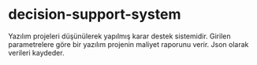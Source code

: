# decision-support-system
Yazılım projeleri düşünülerek yapılmış karar destek sistemidir. Girilen parametrelere göre bir yazılım projenin maliyet raporunu verir.
Json olarak verileri kaydeder.
